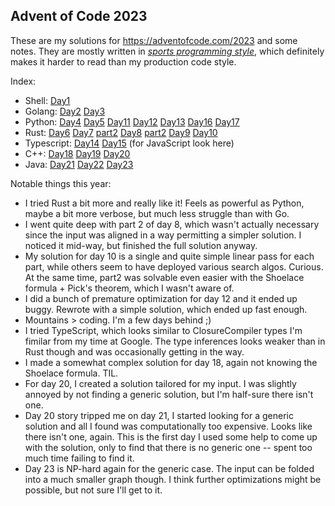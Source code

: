 ## Advent of Code 2023

These are my solutions for https://adventofcode.com/2023 and some notes. They are mostly written in [*sports programming style*](https://en.wikipedia.org/wiki/Competitive_programming#Benefits_and_criticism), which definitely makes it harder to read than my production code style.

Index:

 * Shell: [Day1](aoc01.sh)
 * Golang: [Day2](aoc02.go) [Day3](aoc03.go)
 * Python: [Day4](aoc04.py) [Day5](aoc05.py) [Day11](aoc11.py) [Day12](aoc12.py) [Day13](aoc13.py) [Day16](aoc16.py) [Day17](aoc17.py)
 * Rust: [Day6](aoc06.rs) [Day7](aoc07.rs) [part2](aoc07b.rs) [Day8](aoc08.rs) [part2](aoc08b.rs) [Day9](aoc09.rs) [Day10](aoc10.rs)
 * Typescript: [Day14](aoc14.ts) [Day15](aoc15.ts) (for JavaScript look here)
 * C++: [Day18](aoc18.cc) [Day19](aoc19.cc) [Day20](aoc20.cc)
 * Java: [Day21](aoc21.java) [Day22](aoc22.java) [Day23](aoc23.java)

Notable things this year:

* I tried Rust a bit more and really like it! Feels as powerful as Python, maybe a bit more verbose, but much less struggle than with Go.
* I went quite deep with part 2 of day 8, which wasn't actually necessary since the input was aligned in a way permitting a simpler solution. I noticed it mid-way, but finished the full solution anyway.
* My solution for day 10 is a single and quite simple linear pass for each part, while others seem to have deployed various search algos. Curious. At the same time, part2 was solvable even easier with the Shoelace formula + Pick's theorem, which I wasn't aware of.
* I did a bunch of premature optimization for day 12 and it ended up buggy. Rewrote with a simple solution, which ended up fast enough.
* Mountains > coding. I'm a few days behind ;)
* I tried TypeScript, which looks similar to ClosureCompiler types I'm fimilar from my time at Google. The type inferences looks weaker than in Rust though and was occasionally getting in the way.
* I made a somewhat complex solution for day 18, again not knowing the Shoelace formula. TIL.
* For day 20, I created a solution tailored for my input. I was slightly annoyed by not finding a generic solution, but I'm half-sure there isn't one.
* Day 20 story tripped me on day 21, I started looking for a generic solution and all I found was computationally too expensive. Looks like there isn't one, again. This is the first day I used some help to come up with the solution, only to find that there is no generic one -- spent too much time failing to find it.
* Day 23 is NP-hard again for the generic case. The input can be folded into a much smaller graph though. I think further optimizations might be possible, but not sure I'll get to it.
